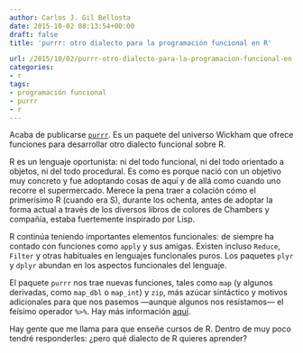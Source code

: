 ```yaml
---
author: Carlos J. Gil Bellosta
date: 2015-10-02 08:13:54+00:00
draft: false
title: 'purrr: otro dialecto para la programación funcional en R'

url: /2015/10/02/purrr-otro-dialecto-para-la-programacion-funcional-en-r/
categories:
- r
tags:
- programación funcional
- purrr
- r
---
```


Acaba de publicarse [`purrr`](https://cran.r-project.org/web/packages/purrr/). Es un paquete del universo Wickham que ofrece funciones para desarrollar otro dialecto funcional sobre R.

R es un lenguaje oportunista: ni del todo funcional, ni del todo orientado a objetos, ni del todo procedural. Es como es porque nació con un objetivo muy concreto y fue adoptando cosas de aquí y de allá como cuando uno recorre el supermercado. Merece la pena traer a colación cómo el primerísimo R (cuando era S), durante los ochenta, antes de adoptar la forma actual a través de los diversos libros de colores de Chambers y compañía, estaba fuertemente inspirado por Lisp.

R continúa teniendo importantes elementos funcionales: de siempre ha contado con funciones como `apply` y sus amigas. Existen incluso `Reduce`, `Filter` y otras habituales en lenguajes funcionales puros. Los paquetes `plyr` y `dplyr` abundan en los aspectos funcionales del lenguaje.

El paquete `purrr` nos trae nuevas funciones, tales como `map` (y algunos derivadas, como `map_dbl` o `map_int`) y `zip`, más azúcar sintáctico y motivos adicionales para que nos pasemos —aunque algunos nos resistamos— el feísimo operador `%>%`. Hay más información [aquí](http://blog.rstudio.org/2015/09/29/purrr-0-1-0/).

Hay gente que me llama para que enseñe cursos de R. Dentro de muy poco tendré responderles: ¿pero qué dialecto de R quieres aprender?


